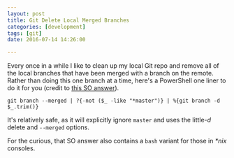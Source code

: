 ```yaml
---
layout: post
title: Git Delete Local Merged Branches
categories: [development]
tags: [git]
date: 2016-07-14 14:26:00

---
```


Every once in a while I like to clean up my local Git repo and remove all of the local branches that have been merged with a branch on the remote. Rather than doing this one branch at a time, here's a PowerShell one liner to do it for you (credit to [this SO answer](http://stackoverflow.com/questions/6127328/how-can-i-delete-all-git-branches-which-have-been-merged)).

`git branch --merged | ?{-not ($_ -like "*master")} | %{git branch -d $_.trim()}`

<!--more-->

It's relatively safe, as it will explicitly ignore `master` and uses the little-_d_ delete and `--merged` options.

For the curious, that SO answer also contains a `bash` variant for those in _*nix_ consoles.